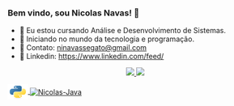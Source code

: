 ### Bem vindo, sou Nicolas Navas! 👋

- 🔭 Eu estou cursando Análise e Desenvolvimento de Sistemas. 
- 🌱 Iniciando no mundo da tecnologia e programação. 
- 💬 Contato: ninavassegato@gmail.com 
- 👔 Linkedin: https://www.linkedin.com/feed/

<div align="center">
  <a href="https://github.com/NicolasSegat0">
  <img height="180em" src="https://github-readme-stats.vercel.app/api?username=NicolasSegat0&show_icons=true&theme=dark&include_all_commits=true&count_private=true"/>
  <img height="180em" src="https://github-readme-stats.vercel.app/api/top-langs/?username=NicolasSegat0&layout=compact&langs_count=7&theme=dark"/>
</div>
 
 <img align="center" alt="Nicolas-HTML" height="30" width="40" 
   src="https://raw.githubusercontent.com/devicons/devicon/master/icons/python/python-original.svg">
  <img align="center" alt="Nicolas-Java" height="30" width="40" 
   src="https://cdn.jsdelivr.net/gh/devicons/devicon/icons/java/java-plain.svg">
   
  
  
